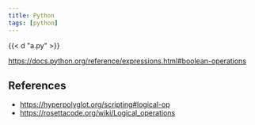 ```yaml
---
title: Python
tags: [python]
---
```


{{< d "a.py" >}}

<https://docs.python.org/reference/expressions.html#boolean-operations>

## References

- <https://hyperpolyglot.org/scripting#logical-op>
- <https://rosettacode.org/wiki/Logical_operations>
